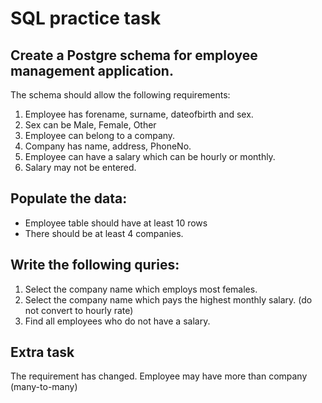 # SQL practice task

## Create a Postgre schema for employee management application.

The schema should allow the following requirements:
1. Employee has forename, surname, dateofbirth and sex.
2. Sex can be Male, Female, Other
3. Employee can belong to a company.
4. Company has name, address, PhoneNo.
4. Employee can have a salary which can be hourly or monthly.
5. Salary may not be entered.

## Populate the data:
- Employee table should have at least 10 rows
- There should be at least 4 companies.

## Write the following quries:

1. Select the company name which employs most females.
2. Select the company name which pays the highest monthly salary. (do not convert to hourly rate)
3. Find all employees who do not have a salary.

## Extra task

The requirement has changed. Employee may have more than company (many-to-many)







